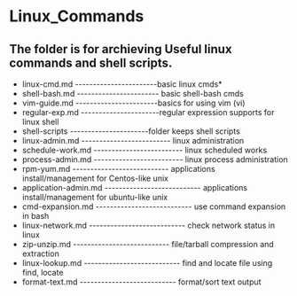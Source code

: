 # Linux_Commands

## The folder is for archieving Useful linux commands and shell scripts. 

- linux-cmd.md -----------------------basic linux cmds*
- shell-bash.md ----------------------- basic shell-bash cmds
- vim-guide.md -----------------------basics for using vim (vi)
- regular-exp.md ----------------------regular expression supports for linux shell
- shell-scripts ----------------------folder keeps shell scripts
- linux-admin.md ------------------------- linux administration
- schedule-work.md ------------------------- linux scheduled works
- process-admin.md ------------------------- linux process administration
- rpm-yum.md --------------------------- applications install/management for Centos-like unix
- application-admin.md --------------------------- applications install/management for ubuntu-like unix
- cmd-expansion.md --------------------------- use command expansion in bash
- linux-network.md --------------------------- check network status in linux
- zip-unzip.md --------------------------- file/tarball compression and extraction
- linux-lookup.md --------------------------- find and locate file using find, locate
- format-text.md --------------------------- format/sort text output
